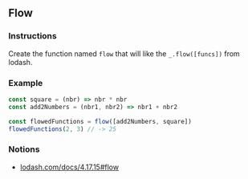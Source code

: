 ## Flow

### Instructions

Create the function named `flow` that will like the `_.flow([funcs])` from lodash.

### Example

```js
const square = (nbr) => nbr * nbr
const add2Numbers = (nbr1, nbr2) => nbr1 + nbr2

const flowedFunctions = flow([add2Numbers, square])
flowedFunctions(2, 3) // -> 25
```

### Notions

- [lodash.com/docs/4.17.15#flow](https://lodash.com/docs/4.17.15#flow)
